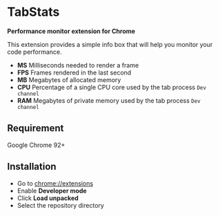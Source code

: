 # TabStats
**Performance monitor extension for Chrome**

This extension provides a simple info box that will help you monitor your code performance.

- **MS** Milliseconds needed to render a frame
- **FPS** Frames rendered in the last second
- **MB** Megabytes of allocated memory
- **CPU** Percentage of a single CPU core used by the tab process `Dev channel`
- **RAM** Megabytes of private memory used by the tab process `Dev channel`

## Requirement
Google Chrome 92+

## Installation
- Go to [chrome://extensions](chrome://extensions)
- Enable **Developer mode**
- Click **Load unpacked**
- Select the repository directory


